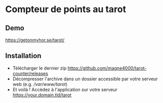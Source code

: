 # Compteur de points au tarot
## Demo
https://getonmyhor.se/tarot/

## Installation
- Télécharger le dernier zip https://github.com/magne4000/tarot-counter/releases
- Décompresser l'archive dans un dossier accessible par votre serveur web (e.g. _/var/www/tarot_)
- Et voilà ! Accèdez à l'application sur votre serveur https://your.domain.tld/tarot